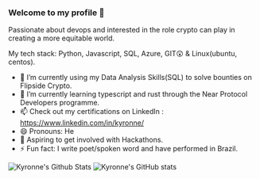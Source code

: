 ### Welcome to my profile 👋

Passionate about devops and interested in the role crypto can play in creating a more equitable world.

My tech stack: Python, Javascript, SQL, Azure, GIT😲 & Linux(ubuntu, centos).

- 🔭 I’m currently using my Data Analysis Skills(SQL) to solve bounties on Flipside Crypto.
- 🌱 I’m currently learning typescript and rust through the Near Protocol Developers programme.
- 📫 Check out my certifications on LinkedIn : https://www.linkedin.com/in/kyronne/
- 😄 Pronouns: He
- 🧭 Aspiring to get involved with Hackathons.
- ⚡ Fun fact: I write poet/spoken word and have performed in Brazil.


![Kyronne's Github Stats](https://github-readme-stats.vercel.app/api/top-langs/?username=kyronne&layout=compact&hide_border=false&theme=darcula&bg_color=00000000&langs_count=6) ![Kyronne's GitHub stats](https://github-readme-stats.vercel.app/api?username=kyronne&count_private=true&layout=compact&hide_border=false&theme=darcula&bg_color=00000000)
